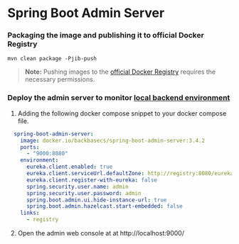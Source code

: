 # Spring Boot Admin Server

### Packaging the image and publishing it to official Docker Registry 

```shell
mvn clean package -Pjib-push
```

> **Note:** Pushing images to the [official Docker Registry](https://docker.io/backbasecs) requires the necessary permissions. 

### Deploy the admin server to monitor [local backend environment](https://github.com/Backbase/local-backend-setup)

1. Adding the following docker compose snippet to your docker compose file. 
```yaml
  spring-boot-admin-server:
    image: docker.io/backbasecs/spring-boot-admin-server:3.4.2
    ports:
      - "9000:8080"
    environment:
      eureka.client.enabled: true
      eureka.client.serviceUrl.defaultZone: http://registry:8080/eureka
      eureka.client.register-with-eureka: false
      spring.security.user.name: admin
      spring.security.user.password: admin
      spring.boot.admin.ui.hide-instance-url: true
      spring.boot.admin.hazelcast.start-embedded: false
    links:
      - registry
```

2. Open the admin web console at at http://localhost:9000/
